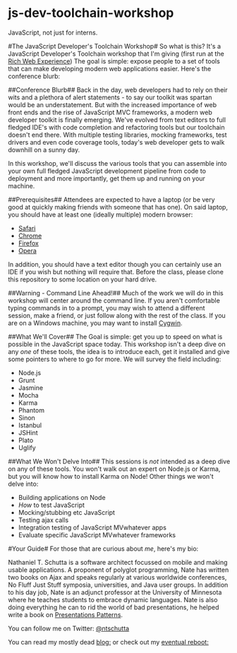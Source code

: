 js-dev-toolchain-workshop
=========================

JavaScript, not just for interns.

#The JavaScript Developer's Toolchain Workshop#
So what is this? It's a JavaScript Developer's Toolchain workshop that I'm giving (first run at the [Rich Web Experience](https://therichwebexperience.com/conference/fort_lauderdale/2013/12/home)) The goal is simple: expose people to a set of tools that can make developing modern web applications easier. Here's the conference blurb:

##Conference Blurb##
Back in the day, web developers had to rely on their wits and a plethora of alert statements - to say our toolkit was spartan would be an understatement. But with the increased importance of web front ends and the rise of JavaScript MVC frameworks, a modern web developer toolkit is finally emerging. We've evolved from text editors to full fledged IDE's with code completion and refactoring tools but our toolchain doesn't end there. With multiple testing libraries, mocking frameworks, test drivers and even code coverage tools, today's web developer gets to walk downhill on a sunny day.

In this workshop, we'll discuss the various tools that you can assemble into your own full fledged JavaScript development pipeline from code to deployment and more importantly, get them up and running on your machine.

##Prerequisites##
Attendees are expected to have a laptop (or be very good at quickly making friends with someone that has one). On said laptop, you should have at least one (ideally multiple) modern browser:

* [Safari](http://www.apple.com/safari/)
* [Chrome](https://www.google.com/intl/en/chrome/browser/)
* [Firefox](http://www.mozilla.org/en-US/firefox/new/)
* [Opera](http://www.opera.com)

In addition, you should have a text editor though you can certainly use an IDE if you wish but nothing will require that. Before the class, please clone this repository to some location on your hard drive.

##Warning - Command Line Ahead!##
Much of the work we will do in this workshop will center around the command line. If you aren't comfortable typing commands in to a prompt, you may wish to attend a different session, make a friend, or just follow along with the rest of the class. If you are on a Windows machine, you may want to install [Cygwin](http://www.cygwin.com).

##What We'll Cover##
The Goal is simple: get you up to speed on what is possible in the JavaScript space today. This workshop isn't a deep dive on any *one* of these tools, the idea is to introduce each, get it installed and give some pointers to where to go for more. We will survey the field including:
* Node.js
* Grunt
* Jasmine
* Mocha
* Karma
* Phantom
* Sinon
* Istanbul
* JSHint
* Plato
* Uglify


##What We Won't Delve Into##
This sessions is *not* intended as a deep dive on any of these tools. You won't walk out an expert on Node.js or Karma, but you will know how to install Karma on Node! Other things we won't delve into:
* Building applications on Node
* _How_ to test JavaScript
* Mocking/stubbing etc JavaScript
* Testing ajax calls
* Integration testing of JavaScript MVwhatever apps
* Evaluate specific JavaScript MVwhatever frameworks

#Your Guide#
For those that are curious about *me*, here's my bio:

Nathaniel T. Schutta is a software architect focussed on mobile and making usable applications. A proponent of polyglot programming, Nate has written two books on Ajax and speaks regularly at various worldwide conferences, No Fluff Just Stuff symposia, universities, and Java user groups. In addition to his day job, Nate is an adjunct professor at the University of Minnesota where he teaches students to embrace dynamic languages. Nate is also doing everything he can to rid the world of bad presentations, he helped write a book on [Presentations Patterns](http://presentationpatterns.com).

You can follow me on Twitter: [@ntschutta](https://twitter.com/ntschutta)

You can read my mostly dead [blog:](http://www.ntschutta.com/jat/) or check out my [eventual reboot:](http://ntschutta.github.com)